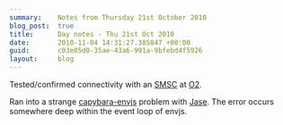 ```yaml
---
summary:    Notes from Thursday 21st October 2010
blog_post:  true
title:      Day notes - Thu 21st Oct 2010
date:       2010-11-04 14:31:27.385847 +00:00
guid:       c03e05d0-35ae-43a6-991a-9bfebd4f5926
layout:     blog
---
```

Tested/confirmed connectivity with an [SMSC](http://en.wikipedia.org/wiki/Short_message_service_center) at [O2](http://www.o2.co.uk/).

Ran into a strange [capybara-envjs](https://github.com/smparkes/capybara-envjs) problem with [Jase](http://jasoncale.com/).  The error occurs somewhere deep within the event loop of envjs.
